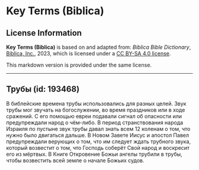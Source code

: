 # Key Terms (Biblica)

## License Information

**Key Terms (Biblica)** is based on and adapted from: _Biblica Bible Dictionary_, [Biblica, Inc.](https://www.biblica.com/), 2023, which is licensed under a [CC BY-SA 4.0 license](https://creativecommons.org/licenses/by-sa/4.0/legalcode.en).

This markdown version is provided under the same license.



--------------------------------

## Трубы (id: 193468)

В библейские времена трубы использовались для разных целей. Звук трубы мог звучать на богослужении, во время праздников или в ходе сражений. С его помощью евреи подавали сигнал об опасности или предупреждали народ о чём\-либо. В период странствования народа Израиля по пустыне звук трубы давал знать всем 12 коленам о том, что нужно было двигаться дальше. В Новом Завете Иисус и апостол Павел предупреждали верующих о том, что им следует ждать трубного звука, который возвестит о том, что Господь соберёт Свой народ и воскресит его из мёртвых. В Книге Откровение Божьи ангелы трубили в трубы, чтобы возвестить всей земле о начале Божьих судов.


